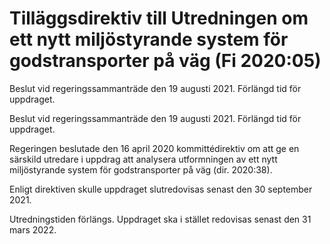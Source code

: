 # Tilläggsdirektiv till Utredningen om ett nytt miljöstyrande system för godstransporter på väg (Fi 2020:05)

Beslut vid regeringssammanträde den 19 augusti 2021. Förlängd tid för uppdraget.

Beslut vid regeringssammanträde den 19 augusti 2021. Förlängd tid för uppdraget.

Regeringen beslutade den 16 april 2020 kommittédirektiv om att ge en särskild utredare i uppdrag att analysera utformningen av ett nytt miljöstyrande system för godstransporter på väg (dir. 2020:38).

Enligt direktiven skulle uppdraget slutredovisas senast den 30 september 2021.

Utredningstiden förlängs. Uppdraget ska i stället redovisas senast den 31 mars 2022.
